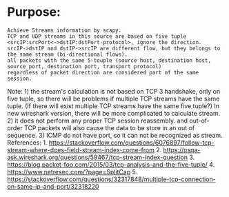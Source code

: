 # Purpose:
    Achieve Streams information by scapy.
    TCP and UDP streams in this source are based on five tuple <srcIP:srcPort<->dstIP:dstPort-protocol>, ignore the direction.
    srcIP->dstIP and dstIP->srcIP are different flow, but they belongs to the same stream (bi-directional flows).
    all packets with the same 5-touple (source host, destination host, source port, destination port, transport protocol)
    regardless of packet direction are considered part of the same session.
Note:
    1) the stream's calculation is not based on TCP 3 handshake, only on five tuple, so there will be problems if multiple TCP streams have the same tuple.
       (If there will exist multiple TCP streams have the same five tuple?)
       In new wireshark version, there will be more complicated to calculate stream.
    2) it does not perform any proper TCP session reassembly. and out-of-order TCP packets will also cause the data to be store in an out of sequence.
    3) ICMP do not have port, so it can not be recognized as stream.
References:
    1. https://stackoverflow.com/questions/6076897/follow-tcp-stream-where-does-field-stream-index-come-from
    2. https://osqa-ask.wireshark.org/questions/59467/tcp-stream-index-question
    3. https://blog.packet-foo.com/2015/03/tcp-analysis-and-the-five-tuple/
    4. https://www.netresec.com/?page=SplitCap
    5. https://stackoverflow.com/questions/32317848/multiple-tcp-connection-on-same-ip-and-port/32318220